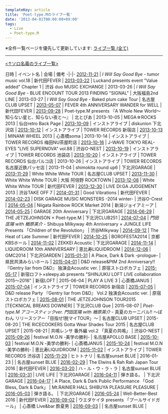 ```yaml
---
templateKey: article
title: 'Poet-type.Mのライブ一覧'
date: '2013-04-01T00:00:00+09:00'
tags:
  - Live
  - Poet-type.M
---
```

※全件一覧ページを優先して更新しています: [ライブ一覧 \(全て\)](/entry/live:All)

---

[<↑ソロ名義のライブ一覧>](http://monden-info.hatenablog.com/entry/live%3Asolo)

日時 | イベント名 | 会場 | 備考
-|-|-
[2012-11-21](http://monden-info.hatenablog.com/entry/2012/11/21/000000) | *I Will Say Good Bye* - tumor music vol.18 | 新代田FEVER | 
[2013-03-22](http://monden-info.hatenablog.com/entry/2013/03/22/000000) | Luckand presents event "Value added" Chapter 1 | 渋谷 duo MUSIC EXCHANGE | 
2013-03-26 | *I Will Say Good Bye* - BLUE ENCOUNT TOUR 2013  FINDING "SIGNAL" | 大阪福島2nd LINE | 
2013-03-27 | *I Will Say Good Bye* - Baked plum cake Tour | 名古屋CLUB UPSET | 
[2013-05-07](http://monden-info.hatenablog.com/entry/2013/05/07/000000) | FEVER 4th ANNIVERSARY WANDER for WELL | 新代田FEVER | 
[2013-09-28](http://monden-info.hatenablog.com/entry/2013/09/28/000000) | Poet-type.M presents 『A Whole New World～知らない星と、知らない夜と～』 | 北とぴあ | 
2013-10-05 | MEGA☆ROCKS 2013 | 仙台retro Back Page | 
[2013-10-09](http://monden-info.hatenablog.com/entry/2013/10/09/000000) | インストアライブ | diskunion 下北沢店 | 
[2013-10-12](http://monden-info.hatenablog.com/entry/2013/10/12/000000) | インストアライブ | TOWER RECORDS 新宿店 | 
[2013-10-13](http://monden-info.hatenablog.com/entry/2013/10/13/000000) | MINAMI WHEEL 2013 | 心斎橋soma | 
2013-10-14 | インストアライブ | TOWER RECORDS 梅田NU茶屋町店 | 
[2013-10-16](http://monden-info.hatenablog.com/entry/2013/10/16/000000) | J-WAVE TOKYO REAL-EYES "LIVE SUPERNOVA" vol.88 | 渋谷O-NEST | 
[2013-10-19](http://monden-info.hatenablog.com/entry/2013/10/19/000000) | インストアライブ | TOWER RECORDS 池袋店 | 
[2013-10-20](http://monden-info.hatenablog.com/entry/2013/10/20/000000) | インストアライブ | TOWER RECORDS 仙台パルコ店 | 
2013-10-26 | インストアライブ | TOWER RECORDS 名古屋近鉄パッセ店 | 
2013-11-04 | shimokita round up6 | 下北沢GARAGE | 
[2013-11-29](http://monden-info.hatenablog.com/entry/2013/11/29/000002) | White White White TOUR | 名古屋CLUB UPSET | 
[2013-11-30](http://monden-info.hatenablog.com/entry/2013/11/30/000000) | White White White TOUR | 大阪 阿倍野 ROCKTOWN | 
[2013-12-08](http://monden-info.hatenablog.com/entry/2013/12/08/000000) | White White White TOUR | 新代田FEVER | 
[2013-12-30](http://monden-info.hatenablog.com/entry/2013/12/30/000000) | LIVE DI:GA JUDGEMENT 2013 | 渋谷TAKE OFF 7 | 
[2014-01-31](http://monden-info.hatenablog.com/entry/2014/01/31/000000) | Good Vibrations | 新代田FEVER | 
[2014-02-23](http://monden-info.hatenablog.com/entry/2014/02/23/000000) | DISK GARAGE MUSIC MONSTERS -2014 winter- | 渋谷O-Crest | 
[2014-05-04](http://monden-info.hatenablog.com/entry/2014/05/04/000000) | Niigata Rainbow ROCK Market 2014 | 新潟ジョイアミーア | 
[2014-05-25](http://monden-info.hatenablog.com/entry/2014/05/25/000000) | GARAGE 20th Anniversary | 下北沢GARAGE | 
[2014-06-29](http://monden-info.hatenablog.com/entry/2014/06/29/000000) | THE JETZEJOHNSON × Poet-type.M | 下北沢CLUB251 | 
[2014-07-04](http://monden-info.hatenablog.com/entry/2014/07/04/000000) | *門田匡陽 with 楢原英介* - Shibuya Milkyway 4th Anniversary × JUNGLE LIFE Presents 「Children of the Revolution」 | 渋谷Milkyway | 
[2014-09-12](http://monden-info.hatenablog.com/entry/2014/09/12/000000) | The Heat of Late Summer | 新代田FEVER | 
[2014-10-25](http://monden-info.hatenablog.com/entry/2014/10/25/000000) | BOROFESTA2014 | 京都KBSホール | 
[2014-11-02](http://monden-info.hatenablog.com/entry/2014/11/02/000000) | ZEKKEI Acoustic | 下北沢GARAGE | 
[2014-11-14](http://monden-info.hatenablog.com/entry/2014/11/14/000000) | LIQUIDROOM 10th ANNIVERSARY | 恵比寿LIQUIDROOM | 
[2014-12-06](http://monden-info.hatenablog.com/entry/2014/12/06/000000) | GMC2014 | 下北沢GARDEN | 
[2015-01-31](http://monden-info.hatenablog.com/entry/2015/01/31/000000) | A Place, Dark & Dark -prologue- | 県民共済みらいホール | 
[2015-04-01](http://monden-info.hatenablog.com/entry/2015/04/01/000001) | D&D release&PtM 2nd Anniversary!! 『Gentry liar from D&D』 独演会Acoustic ver. | 原宿ストロボカフェ | 
[2015-05-17](http://monden-info.hatenablog.com/entry/2015/05/17/000000) | 新宿ロフト×sleepy.ab presents "SHINJUKU LOFT LIVE collaboration 2015～2016" | 新宿LOFT | 
2015-06-04 | PLAY A LIVE 3 | 心斎橋JANUS | 
[2015-07-04](http://monden-info.hatenablog.com/entry/2015/07/04/000000) | インストアライブ | TOWER RECORDS 新宿店 | 
[2015-07-05](http://monden-info.hatenablog.com/entry/2015/07/05/000000) | D&D release Party 『Gentry liar from D&D』 Vol.2 独演会Acoustic ver. | 原宿ストロボカフェ | 
[2015-08-01](http://monden-info.hatenablog.com/entry/2015/08/01/000000) | THE JETZEJOHNSON TOUR2015 [TECKNICAL BREAKS DOWNER] | 下北沢CLUB Que | 
2015-08-07 | *Poet-type.M アコースティックver. 門田匡陽 with 楢原英介* - 真夏のカーニバル!! ～ぽわん リリースツアー「目指せ!脱マイTOUR」～ | 名古屋CLUB UPSET | 
2015-08-20 | THE RiCECOOKERS Gotta Wear Shades Tour 2015 | 名古屋CLUB UPSET | 
2015-08-21 | 共鳴レンサ 番外編 vol.2 「真夏の共鳴」 | 渋谷O-NEST | 
[2015-09-26](http://monden-info.hatenablog.com/entry/2015/09/26/000000) | festival M.O.N -美学の勝利- | 名古屋APOLLO BASE | 
[2015-10-03](http://monden-info.hatenablog.com/entry/2015/10/03/000000) | festival M.O.N -美学の勝利- | 心斎橋JANUS | 
[2015-10-24](http://monden-info.hatenablog.com/entry/2015/10/24/000000) | festival M.O.N -美学の勝利- | 恵比寿LIQUIDROOM | 
[2015-11-02](http://monden-info.hatenablog.com/entry/2015/11/02/000000) | インストアライブ | TOWER RECORDS 渋谷店 | 
[2015-11-29](http://monden-info.hatenablog.com/entry/2015/11/29/000000) | ヒトトナリ | 名古屋sunset BLUE | 
2016-01-23 |  | 名古屋sunset BLUE | 
[2016-02-29](http://monden-info.hatenablog.com/entry/2016/02/29/000000) | The Elwins & Rah Rah Japan Tour 2016 | 新代田FEVER | 
[2016-03-20](http://monden-info.hatenablog.com/entry/2016/03/20/000000) | ハ・ル・ウ・ラ・ラ | 名古屋sunset BLUE | 
[2016-03-31](http://monden-info.hatenablog.com/entry/2016/03/31/000000) | LIVE LIFE | 下北沢GARAGE | 
[2016-04-11](http://monden-info.hatenablog.com/entry/2016/04/11/000000) | 弾き語る。 | 下北沢GARAGE | 
[2016-04-17](http://monden-info.hatenablog.com/entry/2016/04/17/000000) | A Place, Dark & Dark Public Performance 「God Bless, Dark & Dark」 | Mt.RAINIER HALL SHIBUYA PLEASURE PLEASURE | 
[2016-05-03](http://monden-info.hatenablog.com/entry/2016/05/03/000000) | 弾き語る。 | 下北沢GARAGE | 
[2016-05-24](http://monden-info.hatenablog.com/entry/2016/05/24/000000) | Well-Better-Best 2016 | 新代田FEVER | 
[2016-09-02](http://monden-info.hatenablog.com/entry/2016/09/02/000000) | ウエダケイタ presents 「プールサイドガール」 | 心斎橋 Live&bar 酔夏男 | 
[2016-09-03](http://monden-info.hatenablog.com/entry/2016/09/03/000000) |  | 名古屋sunset BLUE | 

